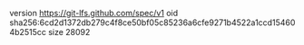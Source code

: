 version https://git-lfs.github.com/spec/v1
oid sha256:6cd2d1372db279c4f8ce50bf05c85236a6cfe9271b4522a1ccd154604b2515cc
size 28092
